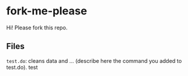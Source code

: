 # fork-me-please

Hi! Please fork this repo. 


## Files

`test.do`: cleans data and ... (describe here the command you added to test.do).
test  